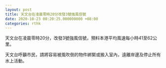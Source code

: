 ```yaml
---
layout: post
title: 天文台在凌晨零時20分改發3號強風信號
date: 2020-10-23 00:20:25.000000000 +08:00
categories: rthk
---
```


天文台在凌晨零時20分，改發3號強風信號，預料本港平均風速每小時41至62公里。

天文台呼籲市民，請將容易被風吹倒的物件綁緊或搬入室內，遠離岸邊及停止所有水上活動。
